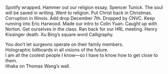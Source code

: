 Spotify wrapped. Hammer out our religion essay. Spencer Tunick. The soul will be saved in writing. Went to religion. Put Christ back in Christmas. Corruption in Illinois. Add drop December 7th. Dropped by CNVC. Keep running into Eric Harwood. Made our intro to Colin Yuan. Caught up with Norton. Get ourselves in the class. Ran back for our HRL meeting. Henry Kissinger death. Xu Bing’s square word Calligraphy. 

You don’t let surgeons operate on their family members.  
Holographic billboards in all visions of the future.  
I am all the coolest people I know—so I have to know how to get close to them.   
Ithaka on Thomas Wang’s wall.
